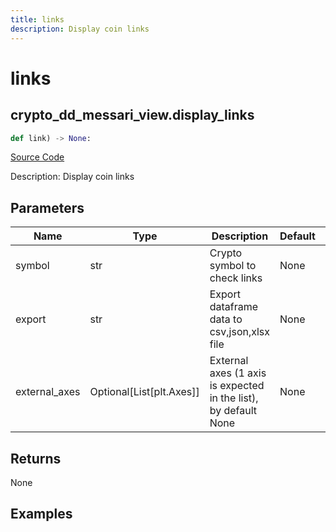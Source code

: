 ```yaml
---
title: links
description: Display coin links
---
```

# links

## crypto_dd_messari_view.display_links

```python
def link) -> None:
```
[Source Code](https://github.com/OpenBB-finance/OpenBBTerminal/tree/main/openbb_terminal/decorators.py#L236)

Description: Display coin links

## Parameters

| Name | Type | Description | Default | Optional |
| ---- | ---- | ----------- | ------- | -------- |
| symbol | str | Crypto symbol to check links | None | False |
| export | str | Export dataframe data to csv,json,xlsx file | None | False |
| external_axes | Optional[List[plt.Axes]] | External axes (1 axis is expected in the list), by default None | None | True |

## Returns

None

## Examples

